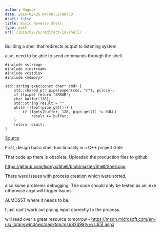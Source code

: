 ```yaml
---
author: Haquor
date: 2016-02-26 04:49:52+00:00
draft: false
title: Basic Reverse Shell
type: post
url: /2016/02/26/redirect-io-shell/
---
```


Building a shell that redirects output to listening system

also, need to be able to send commands through the shell.

    #include <string> 
    #include <iostream>
    #include <cstdio>
    #include <memory>
    
    std::string exec(const char* cmd) {
        std::shared_ptr pipe(popen(cmd, "r"), pclose);
        if (!pipe) return "ERROR";
        char buffer[128];
        std::string result = "";
        while (!feof(pipe.get())) {
            if (fgets(buffer, 128, pipe.get()) != NULL)
                result += buffer;
        }
        return result;
    }
<!--more-->
[Source](http://stackoverflow.com/questions/478898/how-to-execute-a-command-and-get-output-of-command-within-c)

First, design basic shell functionality in a C++ project Gate

That code up there is obsolete. Uploaded the production files to github

https://github.com/Isonyx/Shell/blob/master/Shell/Shell.cpp

There were issues with process creation which were sorted,

also some problems debugging. The code should only be tested as an .exe otherwise argv will trigger issues.

ALMOSST where it needs to be.

I just can't work out piping input correctly to the process.

will read over a great resource tomorrow - https://msdn.microsoft.com/en-us/library/windows/desktop/ms682499(v=vs.85).aspx


